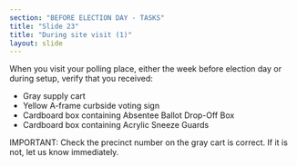 ```yaml
---
section: "BEFORE ELECTION DAY - TASKS"
title: "Slide 23"
title: "During site visit (1)"
layout: slide
---
```


When you visit your polling place, either the week before election day or during setup, verify that you received:

- Gray supply cart
- Yellow A-frame curbside voting sign
- Cardboard box containing Absentee Ballot Drop-Off Box
- Cardboard box containing Acrylic Sneeze Guards

IMPORTANT: Check the precinct number on the gray cart is correct. If it is not, let us know immediately.




